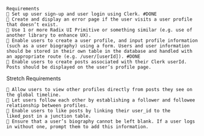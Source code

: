     Requirements
    🎯 Set up user sign-up and user login using Clerk. #DONE
    🎯 Create and display an error page if the user visits a user profile that doesn’t exist.
    🎯 Use 1 or more Radix UI Primitive or something similar (e.g. use of another library to enhance UX).
    🎯 Enable users to create a user profile, and input profile information (such as a user biography) using a form. Users and user information should be stored in their own table in the database and handled with an appropriate route (e.g. /user/[userId]). #DONE
    🎯 Enable users to create posts associated with their Clerk userId. Posts should be displayed on the user’s profile page.

Stretch Requirements

    🏹 Allow users to view other profiles directly from posts they see on the global timeline.
    🏹 Let users follow each other by establishing a follower and followee relationship between profiles.
    🏹 Enable users to like posts by linking their user_id to the liked_post in a junction table.
    🏹 Ensure that a user’s biography cannot be left blank. If a user logs in without one, prompt them to add this information.

